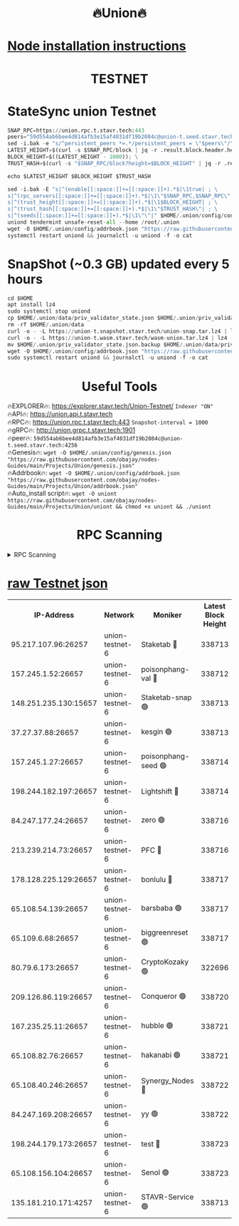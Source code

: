 <h1 align="center"> 🔥Union🔥</h1>

[Node installation instructions](https://github.com/obajay/nodes-Guides/tree/main/Projects/Union)
=

<h1 align="center"> TESTNET</h1>

# StateSync union Testnet
```python
SNAP_RPC=https://union.rpc.t.stavr.tech:443
peers="59d554ab6bee4d814afb3e15af4031df19b2084c@union-t.seed.stavr.tech:4256"
sed -i.bak -e "s/^persistent_peers *=.*/persistent_peers = \"$peers\"/" $HOME/.union/config/config.toml
LATEST_HEIGHT=$(curl -s $SNAP_RPC/block | jq -r .result.block.header.height); \
BLOCK_HEIGHT=$((LATEST_HEIGHT - 1000)); \
TRUST_HASH=$(curl -s "$SNAP_RPC/block?height=$BLOCK_HEIGHT" | jq -r .result.block_id.hash)

echo $LATEST_HEIGHT $BLOCK_HEIGHT $TRUST_HASH

sed -i.bak -E "s|^(enable[[:space:]]+=[[:space:]]+).*$|\1true| ; \
s|^(rpc_servers[[:space:]]+=[[:space:]]+).*$|\1\"$SNAP_RPC,$SNAP_RPC\"| ; \
s|^(trust_height[[:space:]]+=[[:space:]]+).*$|\1$BLOCK_HEIGHT| ; \
s|^(trust_hash[[:space:]]+=[[:space:]]+).*$|\1\"$TRUST_HASH\"| ; \
s|^(seeds[[:space:]]+=[[:space:]]+).*$|\1\"\"|" $HOME/.union/config/config.toml
uniond tendermint unsafe-reset-all --home /root/.union
wget -O $HOME/.union/config/addrbook.json "https://raw.githubusercontent.com/obajay/nodes-Guides/main/Projects/Union/addrbook.json"
systemctl restart uniond && journalctl -u uniond -f -o cat
```
# SnapShot (~0.3 GB) updated every 5 hours
```python
cd $HOME
apt install lz4
sudo systemctl stop uniond
cp $HOME/.union/data/priv_validator_state.json $HOME/.union/priv_validator_state.json.backup
rm -rf $HOME/.union/data
curl -o - -L https://union-t.snapshot.stavr.tech/union-snap.tar.lz4 | lz4 -c -d - | tar -x -C $HOME/.union --strip-components 2
curl -o - -L https://union-t.wasm.stavr.tech/wasm-union.tar.lz4 | lz4 -c -d - | tar -x -C $HOME/.union --strip-components 2
mv $HOME/.union/priv_validator_state.json.backup $HOME/.union/data/priv_validator_state.json
wget -O $HOME/.union/config/addrbook.json "https://raw.githubusercontent.com/obajay/nodes-Guides/main/Projects/Union/addrbook.json"
sudo systemctl restart uniond && journalctl -u uniond -f -o cat
```
 <h1 align="center"> Useful Tools</h1>
 
🔥EXPLORER🔥: https://explorer.stavr.tech/Union-Testnet/        `Indexer "ON"` \
🔥API🔥:      https://union.api.t.stavr.tech \
🔥RPC🔥:      https://union.rpc.t.stavr.tech:443              `Snapshot-interval = 1000` \
🔥gRPC🔥:     http://union.grpc.t.stavr.tech:1901 \
🔥peer🔥:     `59d554ab6bee4d814afb3e15af4031df19b2084c@union-t.seed.stavr.tech:4256` \
🔥Genesis🔥:     `wget -O $HOME/.union/config/genesis.json "https://raw.githubusercontent.com/obajay/nodes-Guides/main/Projects/Union/genesis.json"` \
🔥Addrbook🔥: ```wget -O $HOME/.union/config/addrbook.json "https://raw.githubusercontent.com/obajay/nodes-Guides/main/Projects/Union/addrbook.json"``` \
🔥Auto_install script🔥:  `wget -O uniont https://raw.githubusercontent.com/obajay/nodes-Guides/main/Projects/Union/uniont && chmod +x uniont && ./uniont`

<h1 align="center"> RPC Scanning</h1>

<details>
<summary>RPC Scanning</summary>

<h2 align="center"> We scan nodes in real time every 4 hours. And we provide the final result of RPC endpoints.
We cannot influence the operation of these nodes in any way. </h2>


```python
If Voting Power is higher than 0 --> then the Node is a validator of the network and may be subject to attack and be a potential threat to the chain.
```
```python
We marked such validators with a red symbol
```

</details>

[raw Testnet json](https://rpc-check.uniont.stavr.tech/uniont/rpc-uniont-result.json)
=



<table><tr><th>IP-Address</th><th>Network</th><th>Moniker</th><th>Latest Block Height</th><th>Earliest Block Height</th><th>Catching Up</th><th>Tx Index</th><th>Voting Power</th><th>Scan Time</th></tr><tr><td>95.217.107.96:26257</td><td>union-testnet-6</td><td>Staketab 🔴</td><td>338713</td><td>1</td><td>False</td><td>on</td><td>1000002</td><td>2024-03-07T09:42:57.331245871UTC</td></tr><tr><td>157.245.1.52:26657</td><td>union-testnet-6</td><td>poisonphang-val 🔴</td><td>338712</td><td>1</td><td>False</td><td>on</td><td>1000000</td><td>2024-03-07T09:42:58.052454080UTC</td></tr><tr><td>148.251.235.130:15657</td><td>union-testnet-6</td><td>Staketab-snap 🟢</td><td>338713</td><td>1</td><td>False</td><td>on</td><td>0</td><td>2024-03-07T09:42:58.609118118UTC</td></tr><tr><td>37.27.37.88:26657</td><td>union-testnet-6</td><td>kesgin 🟢</td><td>338713</td><td>1</td><td>False</td><td>on</td><td>0</td><td>2024-03-07T09:42:58.948152008UTC</td></tr><tr><td>157.245.1.27:26657</td><td>union-testnet-6</td><td>poisonphang-seed 🟢</td><td>338714</td><td>1</td><td>False</td><td>on</td><td>0</td><td>2024-03-07T09:43:04.048962903UTC</td></tr><tr><td>198.244.182.197:26657</td><td>union-testnet-6</td><td>Lightshift 🔴</td><td>338714</td><td>1</td><td>False</td><td>on</td><td>1000000</td><td>2024-03-07T09:43:06.376937312UTC</td></tr><tr><td>84.247.177.24:26657</td><td>union-testnet-6</td><td>zero 🟢</td><td>338716</td><td>1</td><td>False</td><td>on</td><td>0</td><td>2024-03-07T09:43:14.980633161UTC</td></tr><tr><td>213.239.214.73:26657</td><td>union-testnet-6</td><td>PFC 🔴</td><td>338716</td><td>1</td><td>False</td><td>on</td><td>1000001</td><td>2024-03-07T09:43:19.290975160UTC</td></tr><tr><td>178.128.225.129:26657</td><td>union-testnet-6</td><td>bonlulu 🔴</td><td>338717</td><td>1</td><td>False</td><td>on</td><td>1000000</td><td>2024-03-07T09:43:19.905190117UTC</td></tr><tr><td>65.108.54.139:26657</td><td>union-testnet-6</td><td>barsbaba 🟢</td><td>338717</td><td>1</td><td>False</td><td>on</td><td>0</td><td>2024-03-07T09:43:20.235565932UTC</td></tr><tr><td>65.109.6.68:26657</td><td>union-testnet-6</td><td>biggreenreset 🟢</td><td>338717</td><td>1</td><td>False</td><td>on</td><td>0</td><td>2024-03-07T09:43:20.602888849UTC</td></tr><tr><td>80.79.6.173:26657</td><td>union-testnet-6</td><td>CryptoKozaky 🟢</td><td>322696</td><td>1</td><td>False</td><td>on</td><td>0</td><td>2024-03-07T09:43:23.126842906UTC</td></tr><tr><td>209.126.86.119:26657</td><td>union-testnet-6</td><td>Conqueror 🟢</td><td>338720</td><td>1</td><td>False</td><td>on</td><td>0</td><td>2024-03-07T09:43:40.096741091UTC</td></tr><tr><td>167.235.25.11:26657</td><td>union-testnet-6</td><td>hubble 🟢</td><td>338721</td><td>1</td><td>False</td><td>on</td><td>0</td><td>2024-03-07T09:43:46.414141608UTC</td></tr><tr><td>65.108.82.76:26657</td><td>union-testnet-6</td><td>hakanabi 🟢</td><td>338721</td><td>1</td><td>False</td><td>on</td><td>0</td><td>2024-03-07T09:43:46.730907814UTC</td></tr><tr><td>65.108.40.246:26657</td><td>union-testnet-6</td><td>Synergy_Nodes 🔴</td><td>338722</td><td>1</td><td>False</td><td>on</td><td>1000001</td><td>2024-03-07T09:43:53.153839134UTC</td></tr><tr><td>84.247.169.208:26657</td><td>union-testnet-6</td><td>yy 🟢</td><td>338722</td><td>1</td><td>False</td><td>on</td><td>0</td><td>2024-03-07T09:43:53.840431692UTC</td></tr><tr><td>198.244.179.173:26657</td><td>union-testnet-6</td><td>test 🔴</td><td>338723</td><td>1</td><td>False</td><td>on</td><td>1</td><td>2024-03-07T09:43:56.161839759UTC</td></tr><tr><td>65.108.156.104:26657</td><td>union-testnet-6</td><td>Senol 🟢</td><td>338723</td><td>1</td><td>False</td><td>on</td><td>0</td><td>2024-03-07T09:43:56.850497807UTC</td></tr><tr><td>135.181.210.171:4257</td><td>union-testnet-6</td><td>STAVR-Service 🟢</td><td>338713</td><td>337001</td><td>False</td><td>on</td><td>0</td><td>2024-03-07T09:42:58.374656280UTC</td></tr></table>
